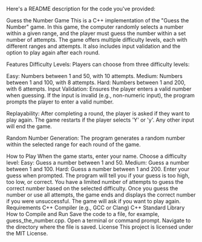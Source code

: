 
Here's a README description for the code you've provided:

Guess the Number Game
This is a C++ implementation of the "Guess the Number" game. In this game, the computer randomly selects a number within a given range, and the player must guess the number within a set number of attempts. The game offers multiple difficulty levels, each with different ranges and attempts. It also includes input validation and the option to play again after each round.

Features
Difficulty Levels: Players can choose from three difficulty levels:

Easy: Numbers between 1 and 50, with 10 attempts.
Medium: Numbers between 1 and 100, with 8 attempts.
Hard: Numbers between 1 and 200, with 6 attempts.
Input Validation: Ensures the player enters a valid number when guessing. If the input is invalid (e.g., non-numeric input), the program prompts the player to enter a valid number.

Replayability: After completing a round, the player is asked if they want to play again. The game restarts if the player selects 'Y' or 'y'. Any other input will end the game.

Random Number Generation: The program generates a random number within the selected range for each round of the game.

How to Play
When the game starts, enter your name.
Choose a difficulty level:
Easy: Guess a number between 1 and 50.
Medium: Guess a number between 1 and 100.
Hard: Guess a number between 1 and 200.
Enter your guess when prompted.
The program will tell you if your guess is too high, too low, or correct.
You have a limited number of attempts to guess the correct number based on the selected difficulty.
Once you guess the number or use all attempts, the game ends and displays the correct number if you were unsuccessful.
The game will ask if you want to play again.
Requirements
C++ Compiler (e.g., GCC or Clang)
C++ Standard Library
How to Compile and Run
Save the code to a file, for example, guess_the_number.cpp.
Open a terminal or command prompt.
Navigate to the directory where the file is saved.
License
This project is licensed under the MIT License.
